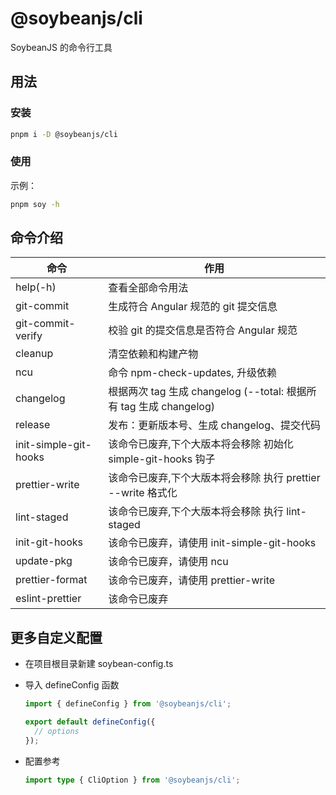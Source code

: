 # @soybeanjs/cli

SoybeanJS 的命令行工具

## 用法

### 安装

```bash
pnpm i -D @soybeanjs/cli
```

### 使用

示例：

```bash
pnpm soy -h
```

## 命令介绍

| 命令                  | 作用                                                               |
| --------------------- | ------------------------------------------------------------------ |
| help(-h)              | 查看全部命令用法                                                   |
| git-commit            | 生成符合 Angular 规范的 git 提交信息                               |
| git-commit-verify     | 校验 git 的提交信息是否符合 Angular 规范                           |
| cleanup               | 清空依赖和构建产物                                                 |
| ncu                   | 命令 npm-check-updates, 升级依赖                                   |
| changelog             | 根据两次 tag 生成 changelog (--total: 根据所有 tag 生成 changelog) |
| release               | 发布：更新版本号、生成 changelog、提交代码                         |
| init-simple-git-hooks | 该命令已废弃,下个大版本将会移除 初始化 simple-git-hooks 钩子                                       |
| prettier-write        | 该命令已废弃,下个大版本将会移除 执行 prettier --write 格式化                                       |
| lint-staged           | 该命令已废弃,下个大版本将会移除 执行 lint-staged                                                   |
| init-git-hooks        | 该命令已废弃，请使用 init-simple-git-hooks                         |
| update-pkg            | 该命令已废弃，请使用 ncu                                           |
| prettier-format       | 该命令已废弃，请使用 prettier-write                                |
| eslint-prettier       | 该命令已废弃                                                       |

## 更多自定义配置

- 在项目根目录新建 soybean-config.ts

- 导入 defineConfig 函数

  ```ts
  import { defineConfig } from '@soybeanjs/cli';

  export default defineConfig({
    // options
  });
  ```

- 配置参考

  ```ts
  import type { CliOption } from '@soybeanjs/cli';
  ```
